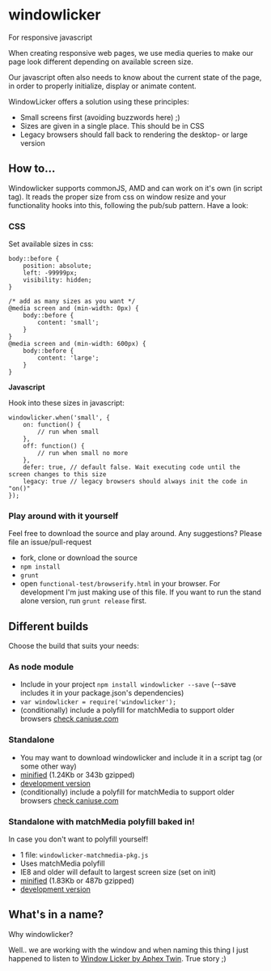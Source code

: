 # windowlicker

For responsive javascript

When creating responsive web pages, we use media queries to make our page look different depending on available screen size.

Our javascript often also needs to know about the current state of the page, in order to properly initialize, display or animate content.

WindowLicker offers a solution using these principles:

- Small screens first (avoiding buzzwords here) ;)
- Sizes are given in a single place. This should be in CSS
- Legacy browsers should fall back to rendering the desktop- or large version

## How to...

Windowlicker supports commonJS, AMD and can work on it's own (in script tag). It reads the proper size from css on window resize and your functionality hooks into this, following the pub/sub pattern. Have a look:

### CSS

Set available sizes in css:

	body::before {
    	position: absolute;
    	left: -99999px;
    	visibility: hidden;
    }

	/* add as many sizes as you want */
    @media screen and (min-width: 0px) {
    	body::before {
    		content: 'small';
    	}
    }
    @media screen and (min-width: 600px) {
    	body::before {
    		content: 'large';
    	}
    }

**Javascript**

Hook into these sizes in javascript:

    windowlicker.when('small', {
    	on: function() {
    		// run when small
    	},
    	off: function() {
    		// run when small no more
    	},
    	defer: true, // default false. Wait executing code until the screen changes to this size
    	legacy: true // legacy browsers should always init the code in "on()"
    });

### Play around with it yourself

Feel free to download the source and play around. Any suggestions? Please file an issue/pull-request

- fork, clone or download the source
- `npm install`
- `grunt`
- open `functional-test/browserify.html` in your browser. For development I'm just making use of this file. If you want to run the stand alone version, run `grunt release` first.

## Different builds

Choose the build that suits your needs:

### As node module

- Include in your project `npm install windowlicker --save` (--save includes it in your package.json's dependencies)
- `var windowlicker = require('windowlicker');`
- (conditionally) include a polyfill for matchMedia to support older browsers [check caniuse.com](http://caniuse.com/matchmedia)

### Standalone

- You may want to download windowlicker and include it in a script tag (or some other way)
- [minified](https://raw.githubusercontent.com/publicJorn/windowlicker/master/dist/windowlicker.min.js) (1.24Kb or 343b gzipped)
- [development version](https://raw.githubusercontent.com/publicJorn/windowlicker/master/dist/windowlicker.js)
- (conditionally) include a polyfill for matchMedia to support older browsers [check caniuse.com](http://caniuse.com/matchmedia)

### Standalone with matchMedia polyfill baked in!

In case you don't want to polyfill yourself!

- 1 file: `windowlicker-matchmedia-pkg.js`
- Uses matchMedia polyfill
- IE8 and older will default to largest screen size (set on init)
- [minified](https://raw.githubusercontent.com/publicJorn/windowlicker/master/dist/windowlicker.min.js) (1.83Kb or 487b gzipped)
- [development version](https://raw.githubusercontent.com/publicJorn/windowlicker/master/dist/windowlicker.js)

## What's in a name?
Why windowlicker?

Well.. we are working with the window and when naming this thing I just happened to listen to [Window Licker by Aphex Twin](http://open.spotify.com/track/60Pe9j2pCBa4Zp4ztf5nhd). True story ;)
